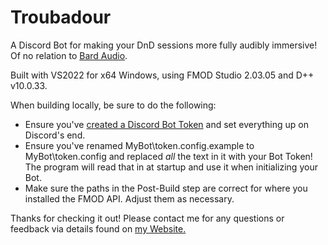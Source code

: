 # Troubadour

A Discord Bot for making your DnD sessions more fully audibly immersive! Of no relation to [Bard Audio](https://github.com/gl326/bard-audio).

Built with VS2022 for x64 Windows, using FMOD Studio 2.03.05 and D++ v10.0.33.

When building locally, be sure to do the following:
- Ensure you've [created a Discord Bot Token](https://dpp.dev/creating-a-bot-application.html) and set everything up on Discord's end.
- Ensure you've renamed MyBot\token.config.example to MyBot\token.config and replaced _all_ the text in it with your Bot Token! The program will read that in at startup and use it when initializing your Bot.
- Make sure the paths in the Post-Build step are correct for where you installed the FMOD API. Adjust them as necessary.

Thanks for checking it out! Please contact me for any questions or feedback via details found on [my Website.](https://loganhardin.xyz/)
